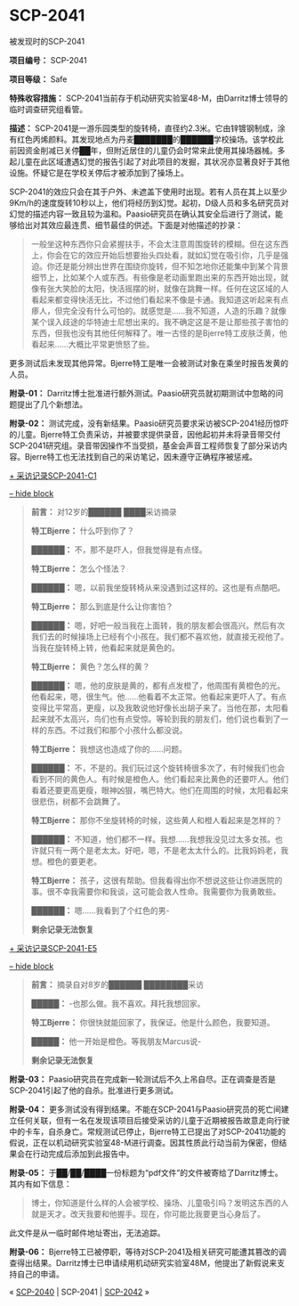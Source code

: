 # SCP-2041
                        




被发现时的SCP-2041



**项目编号：** SCP-2041

**项目等级：** Safe

**特殊收容措施：** SCP-2041当前存于机动研究实验室48-M，由Darritz博士领导的临时调查研究组看管。

**描述：** SCP-2041是一游乐园类型的旋转椅，直径约2.3米。它由锌镀钢制成，涂有红色丙烯颜料。其发现地点为丹麦███████的██████学校操场。该学校此前因资金削减已关停██年，但附近居住的儿童仍会时常来此使用其操场器械。多起儿童在此区域遭遇幻觉的报告引起了对此项目的发掘，其状况亦显著良好于其他设施。怀疑它是在学校关停后才被添加到了操场上。

SCP-2041的效应只会在其于户外、未遮盖下使用时出现。若有人员在其上以至少9Km/h的速度旋转10秒以上，他们将经历到幻觉。起初，D级人员和多名研究员对幻觉的描述内容一致且较为温和。Paasio研究员在确认其安全后进行了测试，能够给出对其效应最连贯、细节最佳的供述。下面是对他描述的抄录：


> 一般坐这种东西你只会紧握扶手，不会太注意周围旋转的模糊。但在这东西上，你会在它的效应开始后想要抬头四处看，就如幻觉在吸引你，几乎是强迫。你还是能分辨出世界在围绕你旋转，但不知怎地你还能集中到某个背景细节上，比如某个人或东西。有些像是老动画里跑出来的东西开始出现，就像有张大笑脸的太阳，快活摇摆的树，就像在跳舞一样。任何在这区域的人看起来都变得快活无比，不过他们看起来不像是卡通。我知道这听起来有点瘆人，但完全没有什么可怕的。就感觉是……我不知道，人造的乐趣？就像某个误入歧途的华特迪士尼想出来的。我不确定这是不是让那些孩子害怕的东西，但我也没有其他任何解释了。唯一古怪的是Bjerre特工皮肤泛黄，他看起来……大概比平常更愤怒了些。
> 

更多测试后未发现其他异常。Bjerre特工是唯一会被测试对象在乘坐时报告发黄的人员。

**附录-01：** Darritz博士批准进行额外测试。Paasio研究员就初期测试中忽略的问题提出了几个新想法。

**附录-02：** 测试完成，没有新结果。Paasio研究员要求采访被SCP-2041经历惊吓的儿童。Bjerre特工负责采访，并被要求提供录音，因他起初并未将录音带交付SCP-2041研究组。录音带因操作不当受损，基金会声音工程师恢复了部分采访内容。Bjerre特工也无法找到自己的采访笔记，因未遵守正确程序被惩戒。


<a shape='rect' class='collapsible-block-link' href='javascript:;'>+&#160;&#37319;&#35775;&#35760;&#24405;SCP-2041-C1</a>

<a shape='rect' class='collapsible-block-link' href='javascript:;'>&#8211;&#160;hide&#160;block</a>


> **前言：** 对12岁的██████ ████采访摘录
> 
> **特工Bjerre：** 什么吓到你了？
> 
> **██████：** 不，那不是吓人，但我觉得是有点怪。
> 
> **特工Bjerre：** 怎么个怪法？
> 
> **██████：** 嗯，以前我坐旋转椅从来没遇到过这样的。这也是有点酷吧。
> 
> **特工Bjerre：** 那么到底是什么让你害怕？
> 
> **██████：** 嗯，好吧一般当我在上面转，我的朋友都会很高兴。然后有次我们去的时候操场上已经有个小孩在。我们都不喜欢他，就直接无视他了。当我在旋转椅上转，他看起来就是黄色的。
> 
> **特工Bjerre：** 黄色？怎么样的黄？
> 
> **██████：** 嗯，他的皮肤是黄的，都有点发橙了，他周围有黄橙色的光。他看起来，嗯，很生气。他……他看着不太正常。他看起来更吓人了。有点变得比平常高，更瘦，以及我敢说他好像长出胡子来了。当他在那，太阳看起来就不太高兴，鸟们也有点受惊。等轮到我的朋友们，他们说也看到了一样的东西。不过我们和那个小孩什么都没说。
> 
> **特工Bjerre：** 我想这也造成了你的……问题。
> 
> **██████：** 不，不是的。我们玩过这个旋转椅很多次了，有时候我们也会看到不同的黄色人。有时候是橙色人。他们看起来比黄色的还要吓人。他们看着还要更高更瘦，眼神凶狠，嘴巴特大。他们在周围的时候，太阳看起来很悲伤，树都不会跳舞了。
> 
> **特工Bjerre：** 那你不坐旋转椅的时候，这些黄人和橙人看起来是怎样的？
> 
> **██████：** 不知道，他们都不一样。我想……我想我没见过太多女孩。也许就只有一两个是老太太。好吧，嗯，不是老太太什么的。比我妈妈老，我想。橙色的要更老。
> 
> **特工Bjerre：** 孩子，这很有帮助。但我看得出你不想说这些让你进医院的事。很不幸我需要你和我谈，这可能会救人性命。我需要你为我勇敢些。
> 
> **██████：** 嗯……我看到了个红色的男-
> 
> **剩余记录无法恢复** 
> 





<a shape='rect' class='collapsible-block-link' href='javascript:;'>+&#160;&#37319;&#35775;&#35760;&#24405;SCP-2041-E5</a>

<a shape='rect' class='collapsible-block-link' href='javascript:;'>&#8211;&#160;hide&#160;block</a>


> **前言：** 摘录自对8岁的██████ ████████采访
> 
> **█████：** -也那么做。我不喜欢。拜托我想回家。
> 
> **特工Bjerre：** 你很快就能回家了，我保证。他是什么颜色，我要知道。
> 
> **█████：** 他一开始是橙色。等我朋友Marcus说-
> 
> **剩余记录无法恢复** 
> 




**附录-03：** Paasio研究员在完成新一轮测试后不久上吊自尽。正在调查是否是SCP-2041引起了他的自杀。批准进行更多测试。

**附录-04：** 更多测试没有得到结果。不能在SCP-2041与Paasio研究员的死亡间建立任何关联，但有一名在发现该项目后接受采访的儿童于近期被报告故意走向行驶中的卡车，自杀身亡。常规测试已停止，Bjerre特工已提出了对SCP-2041功能的假说，正在以机动研究实验室48-M进行调查。因其性质此行动当前为保密，但结果会在行动完成后添加到此报告中。

**附录-05：** 于██/██/████一份标题为“pdf文件”的文件被寄给了Darritz博士。其内有如下信息：


> 博士，你知道是什么样的人会被学校、操场、儿童吸引吗？发明这东西的人就是天才。改天我要和他握手。现在，你可能比我要更当心身后了。
> 

此文件是从一临时邮件地址寄出，无法追踪。

**附录-06：** Bjerre特工已被停职，等待对SCP-2041及相关研究可能遭其篡改的调查得出结果。Darritz博士已申请续用机动研究实验室48M，他提出了新假说来支持自己的申请。



« [SCP-2040](/scp-2040) | SCP-2041 | [SCP-2042](/scp-2042) »





                    